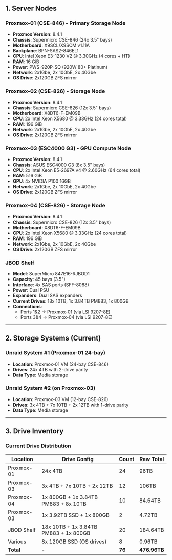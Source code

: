## 1. Server Nodes

### Proxmox-01 (CSE-846) - Primary Storage Node
- **Proxmox Version**: 8.4.1
- **Chassis**: Supermicro CSE-846 (24x 3.5" bays)
- **Motherboard**: X9SCL/X9SCM v1.11A
- **Backplane**: BPN-SAS2-846EL1
- **CPU**: Intel Xeon E3-1230 V2 @ 3.30GHz (4 cores + HT)
- **RAM**: 16 GiB
- **Power**: PWS-920P-SQ (920W 80+ Platinum)
- **Network**: 2x1Gbe, 2x 10GbE, 2x 40Gbe
- **OS Drive**: 2x120GB ZFS mirror

### Proxmox-02 (CSE-826) - Storage Node
- **Proxmox Version**: 8.4.1
- **Chassis**: Supermicro CSE-826 (12x 3.5" bays)
- **Motherboard**: X8DT6-F-EM09B
- **CPU**: 2x Intel Xeon X5680 @ 3.33GHz (24 cores total)
- **RAM**: 196 GiB
- **Network**: 2x1Gbe, 2x 10GbE, 2x 40Gbe
- **OS Drive**: 2x120GB ZFS mirror

### Proxmox-03 (ESC4000 G3) - GPU Compute Node
- **Proxmox Version**: 8.4.1
- **Chassis**: ASUS ESC4000 G3 (8x 3.5" bays)
- **CPU**: 2x Intel Xeon E5-2697A v4 @ 2.60GHz (64 cores total)
- **RAM**: 516 GiB
- **GPU**: 4x NVIDIA P100 16GB
- **Network**: 2x1Gbe, 2x 10GbE, 2x 40Gbe
- **OS Drive**: 2x120GB ZFS mirror

### Proxmox-04 (CSE-826) - Storage Node
- **Proxmox Version**: 8.4.1
- **Chassis**: Supermicro CSE-826 (12x 3.5" bays)
- **Motherboard**: X8DT6-F-EM09B
- **CPU**: 2x Intel Xeon X5680 @ 3.33GHz (24 cores total)
- **RAM**: 196 GiB
- **Network**: 2x1Gbe, 2x 10GbE, 2x 40Gbe
- **OS Drive**: 2x120GB ZFS mirror

### JBOD Shelf
- **Model**: SuperMicro 847E16-RJBOD1
- **Capacity**: 45 bays (3.5")
- **Interface**: 4x SAS ports (SFF-8088)
- **Power**: Dual PSU
- **Expanders**: Dual SAS expanders
- **Current Drives**: 18x 10TB, 1x 3.84TB PM883, 1x 800GB
- **Connections**:
  - Ports 1&2 → Proxmox-01 (via LSI 9207-8E)
  - Ports 3&4 → Proxmox-04 (via LSI 9207-8E)

---

## 2. Storage Systems (Current)

### Unraid System #1 (Proxmox-01 24-bay)
- **Location**: Proxmox-01 VM (24-bay CSE-846)
- **Drives**: 24x 4TB with 2-drive parity
- **Data Type**: Media storage

### Unraid System #2 (on Proxmox-03)
- **Location**: Proxmox-03 VM (12-bay CSE-826)
- **Drives**: 3x 4TB + 7x 10TB + 2x 12TB with 1-drive parity
- **Data Type**: Media storage

---

## 3. Drive Inventory

### Current Drive Distribution
| Location | Drive Config | Count | Raw Total |
|----------|-------------|-------|-----------|
| Proxmox-01 | 24x 4TB | 24 | 96TB |
| Proxmox-03 | 3x 4TB + 7x 10TB + 2x 12TB | 12 | 106TB |
| Proxmox-04 | 1x 800GB + 1x 3.84TB PM883 + 8x 10TB | 10 | 84.64TB |
| Proxmox-03 | 1x 3.92TB SSD + 1x 800GB | 2 | 4.72TB |
| JBOD Shelf | 18x 10TB + 1x 3.84TB PM883 + 1x 800GB | 20 | 184.64TB |
| Various | 8x 120GB SSD (OS drives) | 8 | 0.96TB |
| **Total** | - | **76** | **476.96TB** |
